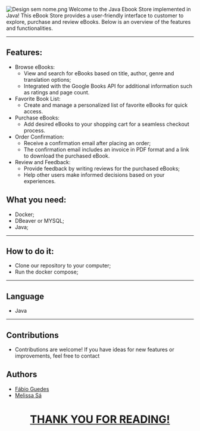 ![Design sem nome.png](..%2F..%2F..%2FDownloads%2FDesign%20sem%20nome.png)
Welcome to the Java Ebook Store implemented in Java!
This eBook Store provides a user-friendly interface to customer to explore, purchase and review eBooks. Below is an
overview of the features and functionalities.

___

## Features:

* Browse eBooks:
    * View and search for eBooks based on title, author, genre and translation options;
    * Integrated with the Google Books API for additional information such as ratings and page count.
* Favorite Book List:
    * Create and manage a personalized list of favorite eBooks for quick access.
* Purchase eBooks:
    * Add desired eBooks to your shopping cart for a seamless checkout process.
* Order Confirmation:
    * Receive a confirmation email after placing an order;
    * The confirmation email includes an invoice in PDF format and a link to download the purchased eBook.
* Review and Feedback:
    * Provide feedback by writing reviews for the purchased eBooks;
    * Help other users make informed decisions based on your experiences.

## What you need:

* Docker;
* DBeaver or MYSQL;
* Java;

___

## How to do it:

* Clone our repository to your computer;
* Run the docker compose;

___

## Language

* Java

___

## Contributions

* Contributions are welcome! If you have ideas for new features or improvements, feel free to contact

## Authors

* <a href=https://github.com/Fguedes10>Fábio Guedes
* <a href=https://github.com/melissasa6/>Melissa Sá

<h1 align="center"> THANK YOU FOR READING! </h1>

